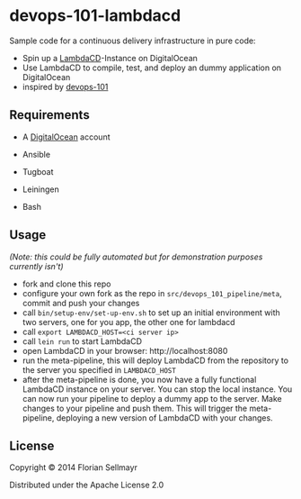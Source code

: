 # devops-101-lambdacd

Sample code for a continuous delivery infrastructure in pure code: 

* Spin up a [LambdaCD](https://github.com/flosell/lambdacd)-Instance on DigitalOcean
* Use LambdaCD to compile, test, and deploy an dummy application on DigitalOcean
* inspired by [devops-101](https://github.com/kgxsz/devops-101)

## Requirements

* A [DigitalOcean](https://www.digitalocean.com/) account

* Ansible
* Tugboat
* Leiningen
* Bash

## Usage

_(Note: this could be fully automated but for demonstration purposes currently isn't)_

* fork and clone this repo
* configure your own fork as the repo in `src/devops_101_pipeline/meta`, commit and push your changes
* call `bin/setup-env/set-up-env.sh` to set up an initial environment with two servers, one for you app, the other one for lambdacd
* call `export LAMBDACD_HOST=<ci server ip>`
* call `lein run` to start LambdaCD
* open LambdaCD in your browser: http://localhost:8080
* run the meta-pipeline, this will deploy LambdaCD from the repository to the server you specified in `LAMBDACD_HOST`
* after the meta-pipeline is done, you now have a fully functional LambdaCD instance on your server. You can stop the local instance.
  You can now run your pipeline to deploy a dummy app to the server.
  Make changes to your pipeline and push them. This will trigger the meta-pipeline, deploying a new version of LambdaCD with your changes.



## License

Copyright © 2014 Florian Sellmayr

Distributed under the Apache License 2.0
